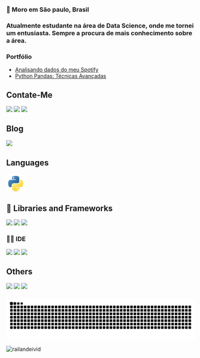### :round_pushpin: Moro em São paulo, Brasil
### Atualmente estudante na área de Data Science, onde me tornei um entusiasta. Sempre a procura de mais conhecimento sobre a área.

### **Portfólio**
- [Analisando dados do meu Spotify](https://github.com/RailanDeivid/Analise_dados_meu_spotify)
- [Python Pandas: Técnicas Avançadas](https://github.com/RailanDeivid/Python_Pandas_Tecnicas_avancadas) 
## Contate-Me
[![](https://img.shields.io/badge/LinkedIn-0077B5?style=for-the-badge&logo=linkedin&logoColor=white)](https://www.linkedin.com/in/railandeivid/)
[![](https://img.shields.io/badge/Instagram-E4405F?style=for-the-badge&logo=instagram&logoColor=white)](https://www.instagram.com/eae_railan/)
[![](https://img.shields.io/badge/Gmail-D14836?style=for-the-badge&logo=gmail&logoColor=white)](mailto:contato.railandeivid@gmail.com)      
## Blog
[![](https://img.shields.io/badge/Medium-12100E?style=for-the-badge&logo=medium&logoColor=white)](https://railandeivid.medium.com)
## **Languages**  
<img align="center" alt="Railan-Python" height="50" width="50" src="https://raw.githubusercontent.com/devicons/devicon/master/icons/python/python-original.svg">

## **🚀 Libraries and Frameworks**
[![](https://img.shields.io/badge/Pandas-2C2D72?style=for-the-badge&logo=pandas&logoColor=white)](#)
[![](https://img.shields.io/badge/Numpy-777BB4?style=for-the-badge&logo=numpy&logoColor=white)](#)
[![](https://img.shields.io/badge/Selenium-43B02A?style=for-the-badge&logo=Selenium&logoColor=white)](#)
### **👩‍💻 IDE**
[![](https://img.shields.io/badge/Visual_Studio_Code-0078D4?style=for-the-badge&logo=visual%20studio%20code&logoColor=white)](#)
[![](https://img.shields.io/badge/Colab-F9AB00?style=for-the-badge&logo=googlecolab&color=525252)](#)
[![](https://img.shields.io/badge/Jupyter-F37626.svg?&style=for-the-badge&logo=Jupyter&logoColor=white)](#)
## Others
[![](https://img.shields.io/badge/PowerBI-F2C811?style=for-the-badge&logo=Power%20BI&logoColor=white)](#)
[![](https://img.shields.io/badge/Microsoft_Office-D83B01?style=for-the-badge&logo=microsoft-office&logoColor=white)](#)
[![](https://img.shields.io/badge/Google%20Sheets-34A853?style=for-the-badge&logo=google-sheets&logoColor=white)](#)
###

![Snake animation](https://github.com/railandeivid/railandeivid/blob/output/github-contribution-grid-snake.svg)
<p align="left"> <img src="https://komarev.com/ghpvc/?username=railandeivid" alt="railandeivid" /> </p>

